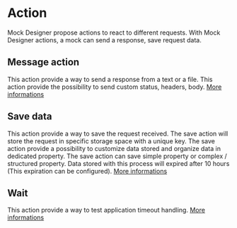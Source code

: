 # Action
Mock Designer propose actions to react to different requests. 
With Mock Designer actions, a mock can send a response, save request data.

## Message action
This action provide a way to send a response from a text or a file.
This action provide the possibility to send custom status, headers, body.
[More informations](https://github.com/kevinramage/mockDesigner/blob/master/doc/message.md)

## Save data
This action provide a way to save the request received.
The save action will store the request in specific storage space with a unique key. 
The save action provide a possibility to customize data stored and organize data in dedicated property. The save action can save simple property or complex / structured property.
Data stored with this process will expired after 10 hours (This expiration can be configured).
[More informations](https://github.com/kevinramage/mockDesigner/blob/master/doc/storage.md)

## Wait
This action provide a way to test application timeout handling.
[More informations](https://github.com/kevinramage/mockDesigner/blob/master/doc/timeout.md)
